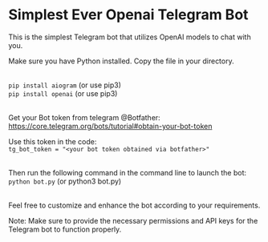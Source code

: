# Simplest Ever Openai Telegram Bot

This is the simplest Telegram bot that utilizes OpenAI models to chat with you.

Make sure you have Python installed. Copy the file in your directory.


<br>`pip install aiogram` (or use pip3)
<br>`pip install openai` (or use pip3)

<br>Get your Bot token from telegram @Botfather:
https://core.telegram.org/bots/tutorial#obtain-your-bot-token

Use this token in the code:
<br>`tg_bot_token = "<your bot token obtained via botfather>"`

<br>Then run the following command in the command line to launch the bot:
<br>`python bot.py` (or python3 bot.py)

<br>Feel free to customize and enhance the bot according to your requirements.

Note: Make sure to provide the necessary permissions and API keys for the Telegram bot to function properly.


